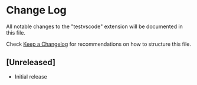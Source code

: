 # Change Log

All notable changes to the "testvscode" extension will be documented in this file.

Check [Keep a Changelog](http://keepachangelog.com/) for recommendations on how to structure this file.

## [Unreleased]

- Initial release
